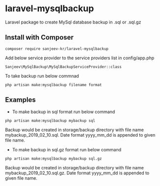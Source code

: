 # laravel-mysqlbackup
Laravel package to create MySql database backup in .sql or .sql.gz
## Install with Composer
```
composer require sanjeev-kr/laravel-mysqlbackup
```
Add below service provider to the service providers list in config/app.php
```
Sanjeev\MySqlBackup\MySqlBackupServiceProvider::class
```
To take backup run below commnad
```
php artisan make:mysqlbackup filename format
```
## Examples
- To make backup in sql format run below command
```
php artisan make:mysqlbackup mybackup sql
```
Backup would be created in storage/backup directory with file name mybackup_2019_02_10.sql. Date format yyyy_mm_dd is appended to given file name.

- To make backup in sql.gz format run below command

```
php artisan make:mysqlbackup mybackup sql.gz
```
Backup would be created in storage/backup directory with file name mybackup_2019_02_10.sql.gz. Date format yyyy_mm_dd is appended to given file name.
